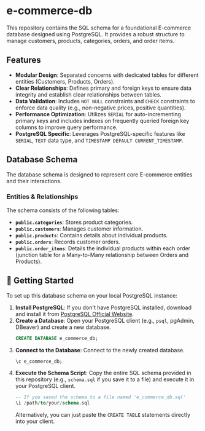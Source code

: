 # e-commerce-db

This repository contains the SQL schema for a foundational E-commerce database designed using PostgreSQL. It provides a robust structure to manage customers, products, categories, orders, and order items.

## Features

* **Modular Design**: Separated concerns with dedicated tables for different entities (Customers, Products, Orders).
* **Clear Relationships**: Defines primary and foreign keys to ensure data integrity and establish clear relationships between tables.
* **Data Validation**: Includes `NOT NULL` constraints and `CHECK` constraints to enforce data quality (e.g., non-negative prices, positive quantities).
* **Performance Optimization**: Utilizes `SERIAL` for auto-incrementing primary keys and includes indexes on frequently queried foreign key columns to improve query performance.
* **PostgreSQL Specific**: Leverages PostgreSQL-specific features like `SERIAL`, `TEXT` data type, and `TIMESTAMP DEFAULT CURRENT_TIMESTAMP`.

##  Database Schema

The database schema is designed to represent core E-commerce entities and their interactions.

### Entities & Relationships

The schema consists of the following tables:

* **`public.categories`**: Stores product categories.
* **`public.customers`**: Manages customer information.
* **`public.products`**: Contains details about individual products.
* **`public.orders`**: Records customer orders.
* **`public.order_items`**: Details the individual products within each order (junction table for a Many-to-Many relationship between Orders and Products).

## 🚀 Getting Started

To set up this database schema on your local PostgreSQL instance:

1.  **Install PostgreSQL**: If you don't have PostgreSQL installed, download and install it from [PostgreSQL Official Website](https://www.postgresql.org/download/).
2.  **Create a Database**: Open your PostgreSQL client (e.g., `psql`, pgAdmin, DBeaver) and create a new database.
    ```sql
    CREATE DATABASE e_commerce_db;
    ```
3.  **Connect to the Database**: Connect to the newly created database.
    ```sql
    \c e_commerce_db;
    ```
4.  **Execute the Schema Script**: Copy the entire SQL schema provided in this repository (e.g., `schema.sql` if you save it to a file) and execute it in your PostgreSQL client.
    ```sql
    -- If you saved the schema to a file named 'e_commerce_db.sql'
    \i /path/to/your/schema.sql
    ```
    Alternatively, you can just paste the `CREATE TABLE` statements directly into your client.
